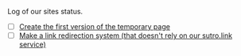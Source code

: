 Log of our sites status.

- [ ] [Create the first version of the temporary page](https://github.com/sutrosite/archive.christmas/issues/1)
- [ ] [Make a link redirection system (that doesn't rely on our sutro.link service)](https://github.com/sutrosite/archive.christmas/issues/2)
